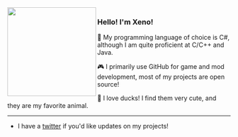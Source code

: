 <img align="left" src="https://cdn.discordapp.com/attachments/746914406276792413/795105373388013598/duck.png" width=200>

### Hello! I'm Xeno!

💾 My programming language of choice is C#, although I am quite proficient at C/C++ and Java.

🎮 I primarily use GitHub for game and mod development, most of my projects are open source!

🦆 I love ducks! I find them very cute, and they are my favorite animal.

---

- I have a [twitter](https://twitter.com/XenoMustache) if you'd like updates on my projects!

<!--
  :o you found me!
-->

